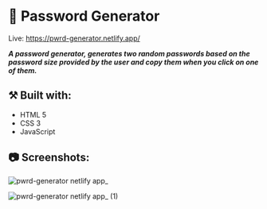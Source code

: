 # 🔑 Password Generator

Live: https://pwrd-generator.netlify.app/

***A password generator, generates two random passwords based on the password size provided by the user and copy them when you click on one of them.***

## ⚒️ Built with:
- HTML 5
- CSS 3
- JavaScript

## 📷 Screenshots:

![pwrd-generator netlify app_](https://github.com/user-attachments/assets/b7b45a67-042d-4b01-a4b4-ad25ff4dd334)

![pwrd-generator netlify app_ (1)](https://github.com/user-attachments/assets/c104e254-fb8f-4a91-991b-362f1bbefb41)
